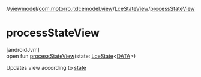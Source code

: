 //[viewmodel](../../../index.md)/[com.motorro.rxlcemodel.view](../index.md)/[LceStateView](index.md)/[processStateView](process-state-view.md)

# processStateView

[androidJvm]\
open fun [processStateView](process-state-view.md)(state: [LceState](../../../../lce/lce/com.motorro.rxlcemodel.lce/-lce-state/index.md)&lt;[DATA](index.md)&gt;)

Updates view according to [state](process-state-view.md)
